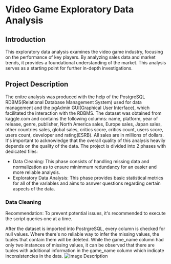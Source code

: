 # Video Game Exploratory Data Analysis
## Introduction
This exploratory data analysis examines the video game industry, focusing on the performance of key players. By analyzing sales data and market trends, it provides a foundational understanding of the market. This analysis serves as a starting point for further in-depth investigations. 

## Project Description
The enitre analysis was produced with the help of the PostgreSQL RDBMS(Relational Database Management System) used for data management and the pgAdmin GUI(Graphical User Interface), which facilitated the interaction with the RDBMS.
The dataset was obtained from kaggle.com and contains the following columns: name, platform, year of release, genre, publisher, North America sales, Europe sales, Japan sales, other countries sales, global sales, critics score, critics count, users score, users count, developer and rating(ESRB). All sales are in millions of dollars. It's important to acknowledge that the overall quality of this analysis heavily depends on the quality of the data.
The project is divided into 2 phases with dedicated files: 
* Data Cleaning: This phase consists of handling missing data and normalization as to ensure minimmum redundancy for an easier and more reliable analysis.
* Exploratory Data Analysis: This phase provides basic statistical metrics for all of the variables and aims to asnwer questions regarding certain aspects of the data.

### Data Cleaning
Recommendation: To prevent potential issues, it's recommended to execute the script queries one at a time.

After the dataset is imported into PostrgreSQL, every column is checked for null values. Where there's no reliable way to infer the missing values, the tuples that contain them will be deleted.
While the game_name column had only two instances of missing values, it can be observed that there are tuples with additional information in the game_name column which indicate inconsistencies in the data.
![Image Description](C:\Users\spanu\OneDrive\Pictures\Screenshots\name_irreg.png)
